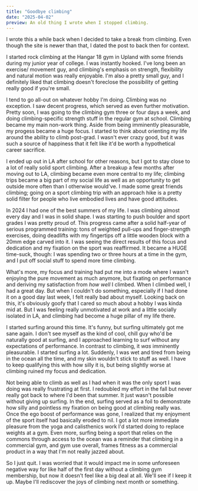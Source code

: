 ```yaml
---
title: "Goodbye climbing"
date: "2025-04-02"
preview: An old thing I wrote when I stopped climbing.
---
```


I wrote this a while back when I decided to take a break from climbing. Even though the site is newer than that, I dated the post to back then for context.

I started rock climbing at the Hangar 18 gym in Upland with some friends during
my junior year of college. I was instantly hooked. I've long been an exercise/
movement guy, and climbing's emphasis on strength, flexibility and natural motion
was really enjoyable. I'm also a pretty small guy, and I definitely liked that climbing
doesn't foreclose the possibility of getting really good if you're small.

I tend to go all-out on whatever hobby I'm doing. Climbing was no exception. 
I saw decent progress, which served as even further motivation. Pretty soon,
I was going to the climbing gym three or four days a week, and doing climbing-specific strength
stuff in the regular gym at school. Climbing became my main non-work thing. Aside from 
being imminently pleasurable, my progess became a huge focus. I started to think about 
orienting my life around the ability to climb post-grad. I wasn't ever crazy good, but it was 
such a source of happiness that it felt like it'd be worth a hypothetical career sacrifice. 

I ended up out in LA after school for other reasons, but I got to stay close to a lot of really
solid sport climbing. After a breakup a few months after moving out to LA, climbing became even more
central to my life; climbing trips became a big part of my social life as well as an opportunity
to get outside more often than I otherwise would've. I made some great friends climbing; going on 
a sport climbing trip with an approach hike is a pretty solid filter for people who live embodied lives
and have good attitudes. 

In 2024 I had one of the best summers of my life. I was climbing almost every day and I was in 
solid shape. I was starting to push boulder and sport grades I was pretty proud of. This progress
came after a solid half-year of serious programmed training: tons of weighted pull-ups and finger-strength
exercises, doing deadlifts with my fingertips off a little wooden block with a 20mm edge carved into it. I
was seeing the direct results of this focus and dedication and my fixation on the sport was reaffirmed. It 
became a HUGE time-suck, though: I was spending two or three hours at a time in the gym, and I put off
social stuff to spend more time climbing. 

What's more, my focus and training had put me into a mode where
I wasn't enjoying the pure movement as much anymore, but fixating on performance and deriving my satisfaction from *how well* I climbed. When I climbed well, I had a great day. But when I couldn't do something,
especially if I had done it on a good day last week, I felt really bad about myself. Looking back on this,
it's obviously goofy that I cared so much about a hobby I was kinda mid at. But I was feeling really 
unmotivated at work and a little socially isolated in LA, and climbing had become a huge pillar of my life there. 

I started surfing around this time. It's funny, but surfing ultimately got me sane again. I don't see
myself as the kind of cool, chill guy who'd be naturally good at surfing, and I approached learning to
surf without any expectations of performance. In contrast to climbing, it *was* imminently pleasurable. 
I started surfing a lot. Suddenly, I was wet and tired from being in the ocean all the time, and my skin wouldn't stick to stuff as well. I have to keep qualifying this with how silly it is, but being slightly
worse at climbing ruined my focus and dedication. 

Not being able to climb as well as I had when it was the only sport I was doing was really frustrating at first. 
I redoubled my effort in the fall but never really got back to where I'd been that summer. It just wasn't possible without giving up surfing.
In the end, surfing served as a foil to demonstrate how silly and pointless my fixation on being good
at climbing really was. Once the ego boost of performance was gone, I realized that my enjoyment of the
sport itself had basically eroded to nil. I got a lot more immediate pleasure from the yoga and calisthenics
work I'd started doing to replace weights at a gym. 
Even more, surfing being a sport that relies on the commons through access to the ocean was a reminder
that climbing in a commercial gym, and gym use overall, frames fitness as a commercial product in a way 
that I'm not really jazzed about. 

So I just quit. I was worried that it would impact me in some unforeseen negative way for like half 
of the first day without a climbing gym membership, but now it doesn't feel like a big deal at all. 
We'll see if I keep it up. Maybe I'll rediscover the joys of climbing next month or something. 
